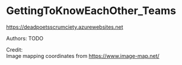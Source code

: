 # GettingToKnowEachOther_Teams

https://deadpoetsscrumciety.azurewebsites.net  

Authors: TODO  
  
Credit:  
Image mapping coordinates from https://www.image-map.net/  
